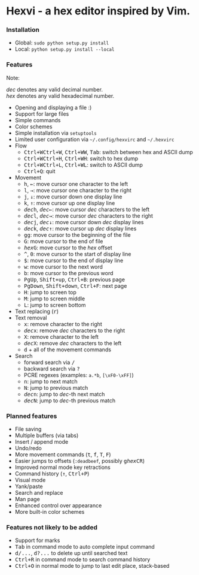 Hexvi - a hex editor inspired by Vim.
=====================================

### Installation

- Global: `sudo python setup.py install`
- Local:  `python setup.py install --local`

### Features

Note:

*dec* denotes any valid decimal number.  
*hex* denotes any valid hexadecimal number.

- Opening and displaying a file :)
- Support for large files
- Simple commands
- Color schemes
- Simple installation via `setuptools`
- Limited user configuration via `~/.config/hexvirc` and `~/.hexvirc`
- Flow
    - <kbd>Ctrl+W</kbd><kbd>Ctrl+W</kbd>, <kbd>Ctrl+W</kbd><kbd>W</kbd>, <kbd>Tab</kbd>: switch between hex and ASCII dump
    - <kbd>Ctrl+W</kbd><kbd>Ctrl+H</kbd>, <kbd>Ctrl+W</kbd><kbd>H</kbd>: switch to hex dump
    - <kbd>Ctrl+W</kbd><kbd>Ctrl+L</kbd>, <kbd>Ctrl+W</kbd><kbd>L</kbd>: switch to ASCII dump
    - <kbd>Ctrl+Q</kbd>: quit
- Movement
    - <kbd>h</kbd>, <kbd>←</kbd>: move cursor one character to the left
    - <kbd>l</kbd>, <kbd>→</kbd>: move cursor one character to the right
    - <kbd>j</kbd>, <kbd>↓</kbd>: move cursor down one display line
    - <kbd>k</kbd>, <kbd>↑</kbd>: move cursor up one display line
    - <kbd>*dec*</kbd><kbd>h</kbd>, <kbd>*dec*</kbd><kbd>←</kbd>: move cursor
      *dec* characters to the left
    - <kbd>*dec*</kbd><kbd>l</kbd>, <kbd>*dec*</kbd><kbd>→</kbd>: move cursor
      *dec* characters to the right
    - <kbd>*dec*</kbd><kbd>j</kbd>, <kbd>*dec*</kbd><kbd>↓</kbd>: move cursor
      down *dec* display lines
    - <kbd>*dec*</kbd><kbd>k</kbd>, <kbd>*dec*</kbd><kbd>↑</kbd>: move cursor
      up *dec* display lines
    - <kbd>g</kbd><kbd>g</kbd>: move cursor to the beginning of the file
    - <kbd>G</kbd>: move cursor to the end of file
    - <kbd>*hex*</kbd><kbd>G</kbd>: move cursor to the *hex* offset
    - <kbd>^</kbd>, <kbd>0</kbd>: move cursor to the start of display line
    - <kbd>$</kbd>: move cursor to the end of display line
    - <kbd>w</kbd>: move cursor to the next word
    - <kbd>b</kbd>: move cursor to the previous word
    - <kbd>PgUp</kbd>, <kbd>Shift+up</kbd>, <kbd>Ctrl+B</kbd>: previous page
    - <kbd>PgDown</kbd>, <kbd>Shift+down</kbd>, <kbd>Ctrl+F</kbd>: next page
    - <kbd>H</kbd>: jump to screen top
    - <kbd>M</kbd>: jump to screen middle
    - <kbd>L</kbd>: jump to screen bottom
- Text replacing (<kbd>r</kbd>)
- Text removal
    - <kbd>x</kbd>: remove character to the right
    - <kbd>*dec*</kbd><kbd>x</kbd>: remove *dec* characters to the right
    - <kbd>X</kbd>: remove character to the left
    - <kbd>*dec*</kbd><kbd>X</kbd>: remove *dec* characters to the left
    - <kbd>d</kbd> + all of the movement commands
- Search
    - forward search via <kbd>/</kbd>
    - backward search via <kbd>?</kbd>
    - PCRE regexes (examples: `a.*b`, `[\xF0-\xFF]`)
    - <kbd>n</kbd>: jump to next match
    - <kbd>N</kbd>: jump to previous match
    - <kbd>*dec*</kbd><kbd>n</kbd>: jump to *dec*-th next match
    - <kbd>*dec*</kbd><kbd>N</kbd>: jump to *dec*-th previous match

### Planned features

- File saving
- Multiple buffers (via tabs)
- Insert / append mode
- Undo/redo
- More movement commands (<kbd>t</kbd>, <kbd>f</kbd>, <kbd>T</kbd>,
  <kbd>F</kbd>)
- Easier jumps to offsets (`:deadbeef`, possibly
  <kbd>g</kbd><kbd>*hex*</kbd><kbd>CR</kbd>)
- Improved normal mode key retractions
- Command history (<kbd>↑</kbd>, <kbd>Ctrl+P</kbd>)
- Visual mode
- Yank/paste
- Search and replace
- Man page
- Enhanced control over appearance
- More built-in color schemes

### Features not likely to be added

- Support for marks
- <kbd>Tab</kbd> in command mode to auto complete input command
- <kbd>d/...</kbd>, <kbd>d?...</kbd> to delete up until searched text
- <kbd>Ctrl+R</kbd> in command mode to search command history
- <kbd>Ctrl+O</kbd> in normal mode to jump to last edit place, stack-based
